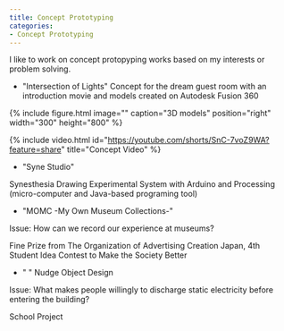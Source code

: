 ```yaml
---
title: Concept Prototyping 
categories:
- Concept Prototyping
---
```


I like to work on concept protopyping works based on my interests or problem solving.

<!-- more -->

* "Intersection of Lights"
Concept for the dream guest room with an introduction movie and models created on Autodesk Fusion 360

{% include figure.html image="" caption="3D models" position="right" width="300" height="800" %}

{% include video.html id="https://youtube.com/shorts/SnC-7voZ9WA?feature=share" title="Concept Video" %}

* "Syne Studio"

Synesthesia Drawing Experimental System with Arduino and Processing (micro-computer and Java-based programing tool)


* "MOMC -My Own Museum Collections-"

Issue: How can we record our experience at museums?

Fine Prize from The Organization of Advertising Creation Japan, 4th Student Idea Contest to Make the Society Better

* " " Nudge Object Design

Issue: What makes people willingly to discharge static electricity before entering the building?

School Project
